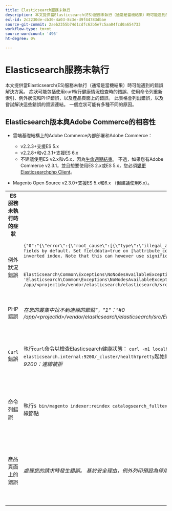 ```yaml
---
title: Elasticsearch服務未執行
description: 本文提供當Elasticsearch(ES)服務未執行（通常是當機結果）時可能遇到的錯誤解決方案。 症狀可能包括使用curl執行健康情況檢查時的錯誤、使用命令列重新索引、例外狀況和PHP錯誤，以及產品頁面上的錯誤。 此表格會列出錯誤，以及嘗試解決這些錯誤的資源連結。 一個症狀可能有多種不同的原因。
exl-id: 2c2230de-cb30-4a03-8c3e-d9f44783dbae
source-git-commit: 2aeb2355b74d1cdfc62b5e7c5aa04fcd0a654733
workflow-type: tm+mt
source-wordcount: '496'
ht-degree: 0%

---
```


# Elasticsearch服務未執行

本文提供當Elasticsearch(ES)服務未執行（通常是當機結果）時可能遇到的錯誤解決方案。 症狀可能包括使用curl執行健康情況檢查時的錯誤、使用命令列重新索引、例外狀況和PHP錯誤，以及產品頁面上的錯誤。 此表格會列出錯誤，以及嘗試解決這些錯誤的資源連結。 一個症狀可能有多種不同的原因。

## Elasticsearch版本與Adobe Commerce的相容性

* 雲端基礎結構上的Adobe Commerce內部部署和Adobe Commerce：

   * v2.2.3+支援ES 5.x
   * v2.2.8+和v2.3.1+支援ES 6.x
   * 不建議使用ES v2.x和v5.x，因為[生命週期結束](https://www.elastic.co/support/eol)。 不過，如果您有Adobe Commerce v2.3.1，並且想要使用ES 2.x或ES 5.x，您必須[變更Elasticsearchphp Client](https://experienceleague.adobe.com/en/docs/commerce-operations/configuration-guide/search/overview-search)。

* Magento Open Source v2.3.0+支援ES 5.x和6.x （但建議使用6.x）。

<table>
<tr>
<th>ES服務未執行時的症狀</th>
<th>詳細資料</th>
<th>資源</th>
</tr>
<tr>
<td rowspan="3">例外狀況錯誤</td>
</tr>
<tr>
<td>
<code>{"0":"{\"error\":{\"root_cause\":[{\"type\":\"illegal_argument_exception\",\"reason\":\"Fielddata is disabled on text fields by default. Set fielddata=true on [%attribute_code%]] in order to load fielddata in memory by uninverting the inverted index. Note that this can however use significant memory.\"}]</code>
</td>
<td>
已設定<a href="https://experienceleague.adobe.com/docs/commerce-knowledge-base/kb/troubleshooting/elasticsearch/elasticsearch-5-is-configured-but-search-page-does-not-load-with-fielddata-is-disabled...-error.html">Elasticsearch5，但搜尋頁面沒有載入我們的支援知識庫中的「Fielddata已停用……」錯誤</a>。
</td>
</tr>
<tr>
<td>
<code>Elasticsearch\Common\Exceptions\NoNodesAvailableException: Noticed exception 'Elasticsearch\Common\Exceptions\NoNodesAvailableException' with message 'No alive nodes found in your cluster' in /app/&lt;projectid&gt;/vendor/elasticsearch/elasticsearch/src/Elasticsearch/ConnectionPool/StaticNoPingConnectionPool.php:51</code>
</td>
<td>
未刪除Elasticsuite索引。  請參閱我們的支援知識庫中的<a href="https://experienceleague.adobe.com/docs/commerce-knowledge-base/kb/troubleshooting/elasticsearch/elasticsuite-tracking-indices-causes-problems-with-elasticsearch.html">ElasticSuite追蹤索引導致Elasticsearch</a>發生問題。
 </td>
</tr>
<tr>
<td>PHP錯誤</td>
<td>
<i>在您的叢集中找不到連線的節點"，"1"："#0 /app/&lt;projectid&gt;/vendor/elasticsearch/elasticsearch/src/Elasticsearch/Transport.php</i>
</td>
<td rowspan="4">
<ul>
<li>磁碟空間不足的資源：<ul>
<li><a href="https://www.cyberciti.biz/datacenter/linux-unix-bsd-osx-cannot-write-to-hard-disk/">解決Linux與Unix系統硬碟問題的8個秘訣，例如磁碟已滿或無法寫入磁碟</a></li>
<li><a href="https://serverfault.com/questions/315181/df-says-disk-is-full-but-it-is-not">serverfault： df表示磁碟已滿，但並未滿</a></li>
<li><a href="https://unix.stackexchange.com/questions/125429/tracking-down-where-disk-space-has-gone-on-linux">unix.stackexchange.com：追蹤Linux上磁碟空間的去向？</a></li>
<li>記錄檔的定期封存不足。 請參閱我們的開發人員檔案中的<a href="https://experienceleague.adobe.com/en/docs/commerce-admin/systems/action-logs/action-log-archive">設定記錄封存</a>。</li>
<li>檔案系統目錄未最佳化。 請參閱我們的開發人員檔案中的<a href="https://experienceleague.adobe.com/en/docs/commerce-admin/systems/tools/developer-tools#resource-file-optimization">檔案最佳化</a>。</li>
<li>如果上述檔案中的解決方案無法解決問題，請考慮聯絡您的Adobe客戶團隊以請求額外的儲存空間。</li>
</ul>
</li>
<li>如果您的磁碟尚未用完儲存空間，但仍在左欄收到錯誤訊息，請<a href="/help/help-center-guide/help-center/magento-help-center-user-guide.md#submit-ticket">提交支援票證</a>。</li>
</ul>
<ul>
<li>請參閱我們的支援知識庫中的<a href="https://experienceleague.adobe.com/docs/commerce-knowledge-base/kb/troubleshooting/elasticsearch/elasticsuite-tracking-indices-causes-problems-with-elasticsearch.html">ElasticSuite追蹤索引導致Elasticsearch</a>發生問題。
</li>
</ul>
</td>
</tr>
<tr>
<td><code>Curl</code> 錯誤</td>
<td>執行<code>curl</code>命令以檢查Elasticsearch健康狀態： <code>curl -m1 localhost:9200/_cluster/health?pretty</code>（或<code>curl -m1 elasticsearch.internal:9200/_cluster/health?pretty</code>起始帳戶）會產生此錯誤： <i>錯誤： curl： (7)無法連線到localhost連線埠9200：連線被拒</i> </td>
</tr>
<tr>
<td>命令列錯誤</td>
<td>執行<code>$ bin/magento indexer:reindex catalogsearch_fulltext</code>會產生此錯誤<i>目錄搜尋索引子處理序未知錯誤：
        在您的叢集</i>中找不到連線節點
</td>
</tr>
<tr>
<td>產品頁面上的錯誤
</td>
<td><i>處理您的請求時發生錯誤。
      基於安全理由，例外列印預設為停用</code></i>
</tr>
</table>
